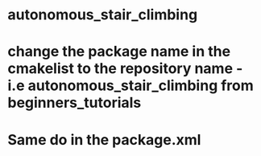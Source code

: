 # autonomous_stair_climbing
# change the package name in the cmakelist to the repository name - i.e autonomous_stair_climbing from beginners_tutorials
# Same do in the package.xml
